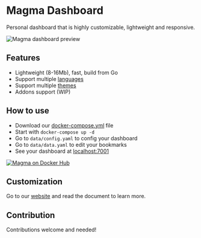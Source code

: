 # Magma Dashboard
Personal dashboard that is highly customizable, lightweight and responsive.

![Magma dashboard preview](https://i.imgur.com/ehcCstY.png)

## Features
* Lightweight (8-16Mb), fast, build from Go
* Support multiple [languages](https://magma.help14.com/#/customization/languages)
* Support multiple [themes](https://magma.help14.com/#/customization/themes)
* Addons support (WIP)

## How to use
* Download our [docker-compose.yml](./docker-compose.yml) file
* Start with `docker-compose up -d`
* Go to `data/config.yaml` to config your dashboard
* Go to `data/data.yaml` to edit your bookmarks
* See your dashboard at [localhost:7001](http://localhost:7001)

[![Magma on Docker Hub](https://dockeri.co/image/help14/magma)](https://hub.docker.com/r/help14/magma)

## Customization
Go to our [website](https://magma.help14.com) and read the document to  learn more.

## Contribution
Contributions welcome and needed!

